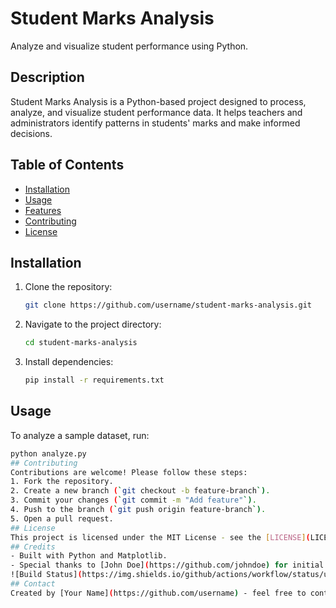 # Student Marks Analysis

Analyze and visualize student performance using Python.

## Description
Student Marks Analysis is a Python-based project designed to process, analyze, and visualize student performance data. It helps teachers and administrators identify patterns in students' marks and make informed decisions.

## Table of Contents
- [Installation](#installation)
- [Usage](#usage)
- [Features](#features)
- [Contributing](#contributing)
- [License](#license)

## Installation
1. Clone the repository:
   ```bash
   git clone https://github.com/username/student-marks-analysis.git
   ```
2. Navigate to the project directory:
   ```bash
   cd student-marks-analysis
   ```
3. Install dependencies:
   ```bash
   pip install -r requirements.txt
   ```
## Usage
To analyze a sample dataset, run:
```bash
python analyze.py
## Contributing
Contributions are welcome! Please follow these steps:
1. Fork the repository.
2. Create a new branch (`git checkout -b feature-branch`).
3. Commit your changes (`git commit -m "Add feature"`).
4. Push to the branch (`git push origin feature-branch`).
5. Open a pull request.
## License
This project is licensed under the MIT License - see the [LICENSE](LICENSE) file for details.
## Credits
- Built with Python and Matplotlib.
- Special thanks to [John Doe](https://github.com/johndoe) for initial guidance.
![Build Status](https://img.shields.io/github/actions/workflow/status/username/repo-name/main.yml)
## Contact
Created by [Your Name](https://github.com/username) - feel free to contact me!

